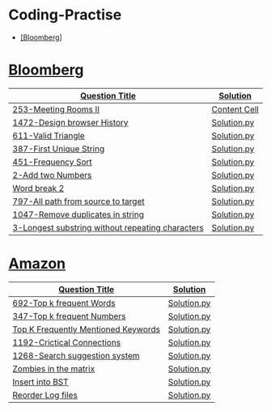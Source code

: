 # Coding-Practise
<p align="center">
    <a href="https://https://leetcode.com/">

    

* [Bloomberg]




# Bloomberg

|Question Title | Solution |
| ------------------------------------------------------------------------ | ------------- |
| [253-Meeting Rooms II](https://leetcode.com/problems/meeting-rooms-ii/)  | [Content Cell](https://github.com/sbsreedh/Coding-Practise/blob/master/meetingRoom2.py)  |
| [1472-Design browser History](https://leetcode.com/problems/design-browser-history/)  | [Solution.py](https://github.com/sbsreedh/Coding-Practise/blob/master/BrowserHistory.py ) |
| [611-Valid Triangle](https://leetcode.com/problems/valid-triangle-number/)|[Solution.py](https://github.com/sbsreedh/Coding-Practise/blob/master/validTriangle.py)|
| [387-First Unique String](https://leetcode.com/problems/first-unique-character-in-a-string/)|[Solution.py](https://github.com/sbsreedh/Coding-Practise/blob/master/firstUniqChar.py)|
|[451-Frequency Sort](https://leetcode.com/problems/sort-characters-by-frequency/)|[Solution.py](https://github.com/sbsreedh/Coding-Practise/blob/master/frequencySort.py)|
|[2-Add two Numbers](https://leetcode.com/problems/add-two-numbers/)|[Solution.py](https://github.com/sbsreedh/Coding-Practise/blob/master/addTwoNumbers.py)|
|[Word break 2](https://leetcode.com/problems/word-break-ii/)| [Solution.py](https://github.com/sbsreedh/Coding-Practise/blob/master/wordBreak2.py)|
|[797-All path from source to target](https://leetcode.com/problems/all-paths-from-source-to-target/)   | [Solution.py](https://github.com/sbsreedh/Coding-Practise/blob/master/allPathsSourceTarget.py)|
|[1047-Remove duplicates in string](https://leetcode.com/problems/remove-all-adjacent-duplicates-in-string/)| [Solution.py](https://github.com/sbsreedh/Coding-Practise/blob/master/removeDuplicates1.py)|
|[3-Longest substring without repeating characters](https://leetcode.com/problems/longest-substring-without-repeating-characters/)| [Solution.py](https://github.com/sbsreedh/Coding-Practise/blob/master/lengthOfLongestSubstring.py)|

# Amazon

|Question Title | Solution |
| ------------------------------------------------------------------------ | ------------- |
| [692-Top k frequent Words](https://leetcode.com/problems/top-k-frequent-words/)  | [Solution.py](https://github.com/sbsreedh/Coding-Practise/blob/master/topKFrequent.py)  |
| [347-Top k frequent Numbers](https://leetcode.com/problems/top-k-frequent-elements/)  | [Solution.py](https://github.com/sbsreedh/Coding-Practise/blob/master/topKFrequentelements.py)   |
| [Top K Frequently Mentioned Keywords](https://leetcode.com/discuss/interview-question/542597/)  | [Solution.py](https://github.com/sbsreedh/Coding-Practise/blob/master/Frequencyofwordsinreviews.py)   |
| [1192-Crictical Connections](https://leetcode.com/problems/critical-connections-in-a-network/)  | [Solution.py](https://github.com/sbsreedh/Coding-Practise/blob/master/criticalConnections.py)   |
| [1268-Search suggestion system](https://leetcode.com/problems/search-suggestions-system/)  | [Solution.py](https://github.com/sbsreedh/Coding-Practise/blob/master/suggestedProducts.py)   |
| [Zombies in the matrix](https://leetcode.com/discuss/interview-question/411357/)  | [Solution.py](https://github.com/sbsreedh/Coding-Practise/blob/master/orangesRotting.py)   |
| [Insert into BST](https://leetcode.com/problems/insert-into-a-binary-search-tree/)  | [Solution.py](https://github.com/sbsreedh/Coding-Practise/blob/master/insertIntoBST.py)   |
| [Reorder Log files](https://leetcode.com/problems/reorder-data-in-log-files/)  | [Solution.py](https://github.com/sbsreedh/Coding-Practise/blob/master/reorderLogFiles.py)   |

